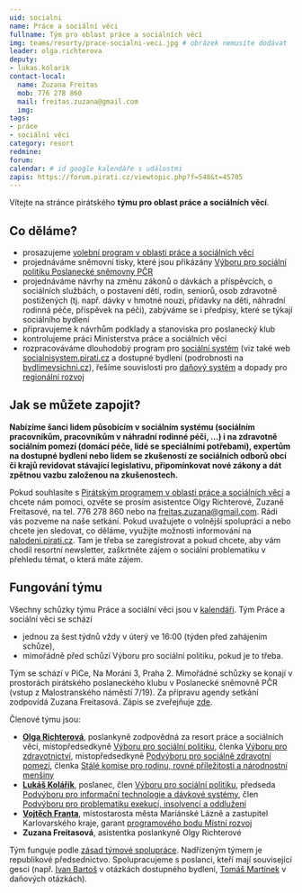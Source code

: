 ```yaml
---
uid: socialni
name: Práce a sociální věci
fullname: Tým pro oblast práce a sociálních věcí
img: teams/resorty/prace-socialni-veci.jpg # obrázek nemusíte dodávat
leader: olga.richterova
deputy:
- lukas.kolarik
contact-local:
  name: Zuzana Freitas
  mob: 776 278 860
  mail: freitas.zuzana@gmail.com
  img: 
tags:
- práce
- sociální věci
category: resort
redmine:
forum:
calendar: # id google kalendáře s událostmi
zapis: https://forum.pirati.cz/viewtopic.php?f=548&t=45705
---
```


Vítejte na stránce pirátského **týmu pro oblast práce a sociálních věcí**.

Co děláme?
----------

* prosazujeme [volební program v oblasti práce a sociálních věcí](https://www.pirati.cz/program/psp2017/prace-a-socialni-veci/)
* projednáváme sněmovní tisky, které jsou přikázány [Výboru pro sociální politiku Poslanecké sněmovny PČR](http://www.psp.cz/sqw/hp.sqw?k=4300)
* projednáváme návrhy na změnu zákonů o dávkách a příspěvcích, o sociálních službách, o postavení dětí, rodin, seniorů, osob zdravotně postižených (tj. např. dávky v hmotné nouzi, přídavky na děti, náhradní rodinná péče, příspěvek na péči), zabýváme se i předpisy, které se týkají sociálního bydlení
* připravujeme k návrhům podklady a stanoviska pro poslanecký klub
* kontrolujeme práci Ministerstva práce a sociálních věcí
* rozpracováváme dlouhodobý program pro [sociální systém](https://www.pirati.cz/program/dlouhodoby/socialni-system/) (viz také web [socialnisystem.pirati.cz](https://socialnisystem.pirati.cz/) a dostupné bydlení (podrobnosti na [bydlimevsichni.cz](https://www.socialni-a-dostupne-bydleni.cz/)), řešíme souvislosti pro [daňový systém](https://www.pirati.cz/program/dlouhodoby/dane/) a dopady pro [regionální rozvoj](https://www.pirati.cz/program/psp2017/mistni-rozvoj/)

Jak se můžete zapojit?
----------------------

**Nabízíme šanci lidem působícím v sociálním systému (sociálním pracovníkům, pracovníkům v náhradní rodinné péči, …) i na zdravotně sociálním pomezí (domácí péče, lidé se speciálními potřebami), expertům na dostupné bydlení nebo lidem se zkušeností ze sociálních odborů obcí či krajů revidovat stávající legislativu, připomínkovat nové zákony a dát zpětnou vazbu založenou na zkušenostech.**

Pokud souhlasíte s [Pirátským programem v oblasti práce a sociálních věcí](https://www.pirati.cz/program/psp2017/prace-a-socialni-veci/) a chcete nám pomoci, ozvěte se prosím asistentce Olgy Richterové, Zuzaně Freitasové, na tel. 776 278 860 nebo na <freitas.zuzana@gmail.com>. Rádi vás pozveme na naše setkání. Pokud uvažujete o volnější spolupráci a nebo chcete jen sledovat, co děláme, využijte možnosti informování na [nalodeni.pirati.cz](https://nalodeni.pirati.cz/). Tam je třeba se zaregistrovat a pokud chcete, aby vám chodil resortní newsletter, zaškrtněte zájem o sociální  problematiku v přehledu témat, o která máte zájem.


Fungování týmu
----------------------

Všechny schůzky týmu Práce a sociální věci jsou v [kalendáři](https://calendar.google.com/calendar/embed?src=jio52c96e4ufejmlq51sctq0o4%40group.calendar.google.com&ctz=Europe%2FPrague%22). Tým Práce a sociální věci se schází
* jednou za šest týdnů vždy v úterý ve 16:00 (týden před zahájením schůze),
* mimořádně před schůzí Výboru pro sociální politiku, pokud je to třeba.

Tým se schází v PiCe, Na Moráni 3, Praha 2. Mimořádné schůzky se konají v prostorách pirátského poslaneckého klubu v Poslanecké sněmovně PČR (vstup z Malostranského náměstí 7/19). Za přípravu agendy setkání zodpovídá Zuzana Freitasová. Zápis se zveřejňuje [zde](https://forum.pirati.cz/viewtopic.php?f=548&t=45705).

Členové týmu jsou:

* **[Olga Richterová](https://www.pirati.cz/lide/olga-richterova/)**, poslankyně zodpovědná za resort práce a sociálních věcí, místopředsedkyně [Výboru pro sociální politiku](http://www.psp.cz/sqw/hp.sqw?k=4300), členka [Výboru pro zdravotnictví](http://www.psp.cz/sqw/hp.sqw?k=4300), místopředsedkyně [Podvýboru pro sociálně zdravotní pomezí](http://www.psp.cz/sqw/hp.sqw?k=4328), členka [Stálé komise pro rodinu, rovné příležitosti a národnostní menšiny](http://www.psp.cz/sqw/hp.sqw?k=6000)
* **[Lukáš Kolářík](https://www.pirati.cz/lide/lukas-kolarik/)**, poslanec, člen [Výboru pro sociální politiku](http://www.psp.cz/sqw/hp.sqw?k=4300), předseda [Podvýboru pro informační technologie a dávkové systémy](http://www.psp.cz/sqw/hp.sqw?k=4329), člen [Podvýboru pro problematiku exekucí, insolvencí a oddlužení](http://www.psp.cz/sqw/hp.sqw?k=4025)
* **[Vojtěch Franta](https://www.pirati.cz/lide/vojtech-franta/)**, místostarosta města Mariánské Lázně a zastupitel Karlovarského kraje, garant [programového bodu Místní rozvoj](https://www.pirati.cz/program/psp2017/mistni-rozvoj/)
* **Zuzana Freitasová**, asistentka poslankyně Olgy Richterové

Tým funguje podle [zásad týmové spolupráce](https://wiki.pirati.cz/rules/or_zatys). Nadřízeným týmem je republikové předsednictvo. Spolupracujeme s poslanci, kteří mají související gesci (např. [Ivan Bartoš](https://www.pirati.cz/lide/ivan-bartos/) v otázkách dostupného bydlení, [Tomáš Martínek](https://www.pirati.cz/lide/tomas-martinek/) v daňových otázkách).
